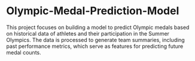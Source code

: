 # Olympic-Medal-Prediction-Model
This project focuses on building a model to predict Olympic medals based on historical data of athletes and their participation in the Summer Olympics. The data is processed to generate team summaries, including past performance metrics, which serve as features for predicting future medal counts.
